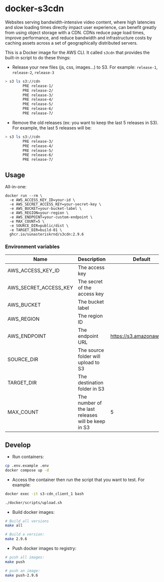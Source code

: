 # docker-s3cdn

Websites serving bandwidth-intensive video content, where high latencies and slow loading times directly impact user experience, can benefit greatly from using object storage with a CDN. CDNs reduce page load times, improve performance, and reduce bandwidth and infrastructure costs by caching assets across a set of geographically distributed servers.

This is a Docker image for the AWS CLI. It called `s3cdn` that provides the built-in script to do these things:
- Release your new files (js, css, images...) to S3. For example: `release-1`, `release-2`, `release-3`
```bash
> s3 ls s3://cdn
        PRE release-1/
        PRE release-2/
        PRE release-3/
        PRE release-4/
        PRE release-5/
        PRE release-6/
        PRE release-7/
```

- Remove the old releases (ex: you want to keep the last 5 releases in S3). For example, the last 5 releases will be:
```bash
> s3 ls s3://cdn
        PRE release-3/
        PRE release-4/
        PRE release-5/
        PRE release-6/
        PRE release-7/
```

## Usage

All-in-one:

```
docker run --rm \
  -e AWS_ACCESS_KEY_ID=your-id \
  -e AWS_SECRET_ACCESS_KEY=your-secret-key \
  -e AWS_BUCKET=your-bucket-label \
  -e AWS_REGION=your-region \
  -e AWS_ENDPOINT=your-custom-endpoint \
  -e MAX_COUNT=5 \
  -e SOURCE_DIR=public/dist \
  -e TARGET_DIR=build-01 \
  ghcr.io/sunasteriskrnd/s3cdn:2.9.6
```

### Environment variables

| Name | Description |Default |
| -------- | -------- | -------- |
| AWS_ACCESS_KEY_ID     | The access key     |     |
| AWS_SECRET_ACCESS_KEY     | The secret of the access key    |     |
| AWS_BUCKET     | The bucket label     |     |
| AWS_REGION     | The region ID    |     |
| AWS_ENDPOINT     | The endpoint URL     | https://s3.amazonaws.com     |
| SOURCE_DIR     | The source folder will upload to S3     |      |
| TARGET_DIR     | The destination folder in S3     |     |
| MAX_COUNT     | The number of the last releases will be keep in S3     | 5     |

## Develop

- Run containers:
```bash
cp .env.example .env
docker compose up -d
```

- Access the container then run the script that you want to test. For example:
```bash
docker exec -it s3-cdn_client_1 bash
```
```bash
./docker/scripts/upload.sh
```

- Build docker images:
```bash
# Build all versions
make all

# Build a version:
make 2.9.6
```

- Push docker images to registry:
```bash
# push all images:
make push

# push an image:
make push-2.9.6
```
